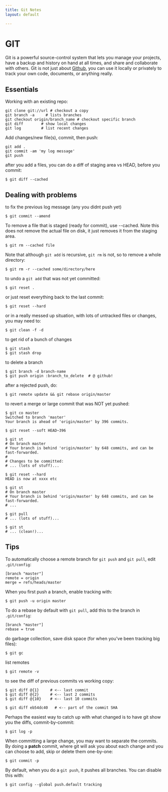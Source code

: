 ```yaml
---
title: Git Notes
layout: default

---
```


# GIT

Git is a powerful source-control system that lets you manage your projects, have a backup and history on hand at all times, and share and collaborate with others. Git is not just about [Github](http://github.com), you can use it locally or privately to track your own code, documents, or anything really.

## Essentials

Working with an existing repo:

    git clone git://url # checkout a copy
    git branch -a     # lists branches  
    git checkout origin/branch_name # checkout specific branch
    git diff        # show local changes
    git log         # list recent changes

Add changes/new file(s), commit, then push:

    git add .
    git commit -am 'my log message'
    git push

after you add a files, you can do a diff of staging area vs HEAD, before you commit:

    $ git diff --cached


## Dealing with problems

to fix the previous log message (any you didnt push yet)
  
    $ git commit --amend

To remove a file that is staged (ready for commit), use --cached. Note this does not remove the actual file on disk, it just removes it from the staging area.

    $ git rm --cached file

Note that although `git add` is recursive, `git rm` is not, so to remove a whole directory:

    $ git rm -r --cached some/directory/here

to undo a `git add` that was not yet committed:
  
    $ git reset .

or just reset everything back to the last commit:

    $ git reset --hard

or in a really messed up situation, with lots of untracked files or changes, you may need to:

    $ git clean -f -d

to get rid of a bunch of changes

    $ git stash
    $ git stash drop

to delete a branch

    $ git branch -d branch-name
    $ git push origin :branch_to_delete  # @ github!

after a rejected push, do:

    $ git remote update && git rebase origin/master

to revert a merge or large commit that was NOT yet pushed:

    $ git co master
    Switched to branch 'master'
    Your branch is ahead of 'origin/master' by 396 commits.
    
    $ git reset --soft HEAD~396
    
    $ git st
    # On branch master
    # Your branch is behind 'origin/master' by 648 commits, and can be fast-forwarded.
    #
    # Changes to be committed:
    # ... (lots of stuff)...
    
    $ git reset --hard
    HEAD is now at xxxx etc

    $ git st
    # On branch master
    # Your branch is behind 'origin/master' by 648 commits, and can be fast-forwarded.
    # ...
    
    $ git pull
    # ... (lots of stuff)...
    
    $ git st
    # ... (clean!)...
    
## Tips

To automatically choose a remote branch for `git push` and `git pull`, edit `.git/config`:

    [branch "master"]
    remote = origin
    merge = refs/heads/master

When you first push a branch, enable tracking with:

    $ git push -u origin master

To do a rebase by default with `git pull`, add this to the branch in `.git/config`:

    [branch "master"]
    rebase = true

do garbage collection, save disk space (for when you've been tracking big files):

    $ git gc

list remotes

    $ git remote -v

to see the diff of previous commits vs working copy:

    $ git diff @{1}     # <-- last commit
    $ git diff @{2}     # <-- last 2 commits  
    $ git diff @{10}    # <-- last 10 commits 

    $ git diff eb54dc40   # <-- part of the commit SHA 

Perhaps the easiest way to catch up with what changed is to have git show you the diffs, commit-by-commit:

    $ git log -p

When committing a large change, you may want to separate the commits. By doing a **patch** commit, where git will ask you about each change and you can choose to add, skip or delete them one-by-one:

    $ git commit -p

By default, when you do a `git push`, it pushes all branches. You can disable this with:

    $ git config --global push.default tracking 

